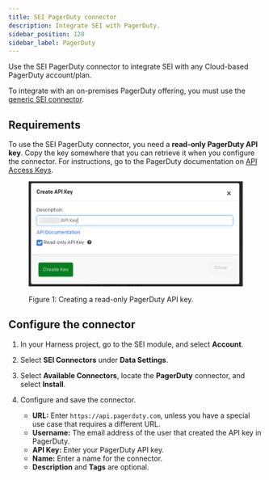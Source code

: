 ```yaml
---
title: SEI PagerDuty connector
description: Integrate SEI with PagerDuty.
sidebar_position: 120
sidebar_label: PagerDuty
---
```


Use the SEI PagerDuty connector to integrate SEI with any Cloud-based PagerDuty account/plan.

To integrate with an on-premises PagerDuty offering, you must use the [generic SEI connector](./sei-connector-generic.md).

## Requirements

To use the SEI PagerDuty connector, you need a **read-only PagerDuty API key**. Copy the key somewhere that you can retrieve it when you configure the connector. For instructions, go to the PagerDuty documentation on [API Access Keys](https://support.pagerduty.com/docs/api-access-keys).

<figure>

![](./static/pagerduty-api-key.png)

<figcaption>Figure 1: Creating a read-only PagerDuty API key.</figcaption>
</figure>

## Configure the connector

1. In your Harness project, go to the SEI module, and select **Account**.
2. Select **SEI Connectors** under **Data Settings**.
3. Select **Available Connectors**, locate the **PagerDuty** connector, and select **Install**.
4. Configure and save the connector.

   * **URL:** Enter `https://api.pagerduty.com`, unless you have a special use case that requires a different URL.
   * **Username:** The email address of the user that created the API key in PagerDuty.
   * **API Key:** Enter your PagerDuty API key.
   * **Name:** Enter a name for the connector.
   * **Description** and **Tags** are optional.
